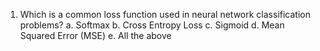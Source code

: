 1. Which is a common loss function used in neural network classification problems?
	a. Softmax
	b. Cross Entropy Loss
	c. Sigmoid
	d. Mean Squared Error (MSE)
	e. All the above